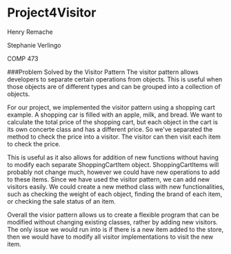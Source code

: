 # Project4Visitor
Henry Remache

Stephanie Verlingo

COMP 473

###Problem Solved by the Visitor Pattern
The visitor pattern allows developers to separate certain operations from objects. This is useful when those objects
are of different types and can be grouped into a collection of objects.

For our project, we implemented the visitor pattern using a shopping cart example. A shopping car is filled with 
an apple, milk, and bread. We want to calculate the total price of the shopping cart, but each object in the cart is its 
own concerte class and has a different price.  So we've separated the method to check the price into a visitor. The visitor
can then visit each item to check the price.

This is useful as it also allows for addition of new functions without having to modify each separate ShoppingCartItem object.
ShoppingCartItems will probably not change much, however we could have new operations to add to these items. 
Since we have used the visitor pattern, we can add new visitors easily. We could create a new method class with new 
functionalities, such as checking the weight of each object, finding the brand of each item, or checking the sale status of an item. 

Overall the visior pattern allows us to create a flexible program that can be modified without changing existing 
classes, rather by adding new visitors. The only issue we would run into is if there is a new item added to the store, then 
we would have to modify all visitor implementations to visit the new item.
